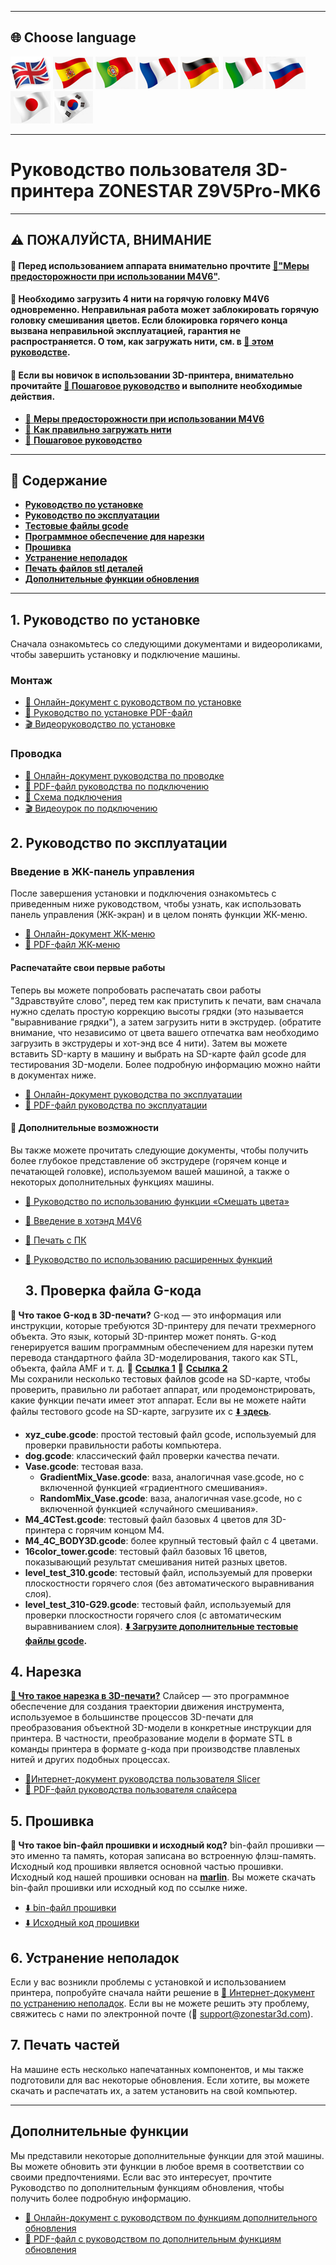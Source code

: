 [M4V6_PRECAUTION]: https://github.com/ZONESTAR3D/Upgrade-kit-guide/blob/main/HOTEND/M4/M4_V6/M4V6_Precaution.md
[Z9V5MK6_STEPBYSTEP]: https://github.com/ZONESTAR3D/Z9/blob/main/Z9V5/Z9V5-MK6/step_by_step.md
[Z9V5MK6_LOADFILAMENT]: https://github.com/ZONESTAR3D/Z9/blob/main/Z9V5/Z9V5-MK6/2.Operation/Operation.md#load-filaments
[Z9V5MK6_OPTION]: https://github.com/ZONESTAR3D/Z9/blob/main/Z9V5/Z9V5-MK6/OptionalFeatures.md
[LINK_M4V6]: https://github.com/ZONESTAR3D/Upgrade-kit-guide/blob/main/HOTEND/M4/M4_V6
[LINK_MIX_FEATURE]: https://github.com/ZONESTAR3D/Document-and-User-Guide/blob/master/Mixing_Color
[LINK_FIRMWARE]: https://github.com/ZONESTAR3D/Firmware/blob/master/Z9/Z9V5/bin/Z9V5Pro-MK6
[LINK_SOURCECODE]: https://github.com/ZONESTAR3D/source-code-for-3d-printer
[LINK_TROUBLESHOOTING]: https://github.com/ZONESTAR3D/Z9/blob/main/Z9V5/Z9V5_FAQ
[M4_TEST_GCODE]: https://github.com/ZONESTAR3D/Slicing-Guide/blob/master/PrusaSlicer/test_gcode/M4/readme.md
[GCODE_REF1]: https://beginner3dprinting.com/what-is-g-code-in-3d-printing/
[GCODE_REF2]: https://www.reprap.org/wiki/G-code

----
## <a id="choose-language">:globe_with_meridians: Choose language </a>
[![](../lanpic/EN.png)](./readme.md)
[![](../lanpic/ES.png)](./readme_es.md)
[![](../lanpic/PT.png)](./readme_pt.md)
[![](../lanpic/FR.png)](./readme_fr.md)
[![](../lanpic/DE.png)](./readme_de.md)
[![](../lanpic/IT.png)](./readme_it.md)
[![](../lanpic/RU.png)](./readme_ru.md)
[![](../lanpic/JP.png)](./readme_jp.md)
[![](../lanpic/KR.png)](./readme_kr.md)

----
# Руководство пользователя 3D-принтера ZONESTAR Z9V5Pro-MK6

----
## :warning: ПОЖАЛУЙСТА, ВНИМАНИЕ
#### :loudspeaker: Перед использованием аппарата внимательно прочтите [:book:"Меры предосторожности при использовании M4V6"][M4V6_PRECAUTION].
#### :loudspeaker: Необходимо загрузить 4 нити на горячую головку M4V6 одновременно. Неправильная работа может заблокировать горячую головку смешивания цветов. Если блокировка горячего конца вызвана неправильной эксплуатацией, гарантия не распространяется. О том, как загружать нити, см. в [:book: этом руководстве][Z9V5MK6_LOADFILAMENT].
#### :loudspeaker: Если вы новичок в использовании 3D-принтера, внимательно прочитайте [:book: Пошаговое руководство][Z9V5MK6_STEPBYSTEP] и выполните необходимые действия.
- [:book: **Меры предосторожности при использовании M4V6**][M4V6_PRECAUTION]
- [:book: **Как правильно загружать нити**][Z9V5MK6_LOADFILAMENT]
- [:book: **Пошаговое руководство**][Z9V5MK6_STEPBYSTEP]
<!-- - [:blue_book: PDF-файл с пошаговым руководством](./step_by_step.pdf) -->

------
## :book: Содержание
- [**Руководство по установке**](#A1)
- [**Руководство по эксплуатации**](#A2)
- [**Тестовые файлы gcode**](#A3)
- [**Программное обеспечение для нарезки**](#A4)
- [**Прошивка**](#A5)
- [**Устранение неполадок**](#A6)
- [**Печать файлов stl деталей**](#A7)
- [**Дополнительные функции обновления**](#A8)

-----
## <a id="A1"> 1. Руководство по установке </a>
Сначала ознакомьтесь со следующими документами и видеороликами, чтобы завершить установку и подключение машины.
### Монтаж
- [:book: Онлайн-документ с руководством по установке](./1.Installation/Installation.md)
- [:blue_book: Руководство по установке PDF-файл](./1.Installation/Installation.pdf)
- [:clapper: Видеоруководство по установке](https://youtu.be/TGHUVzV1Pg4)
### Проводка
- [:book: Онлайн-документ руководства по проводке](./1.Installation/Wiring.md)
- [:blue_book: PDF-файл руководства по подключению](./1.Installation/Wiring.pdf)
- [:art: Схема подключения](./1.Installation/Z9V5Pro_Wiring_Diagram.jpg)
- [:clapper: Видеоурок по подключению](https://youtu.be/tQQNLDOpdQU)

## <a id="A2"> 2. Руководство по эксплуатации </a>
### **Введение в ЖК-панель управления**
После завершения установки и подключения ознакомьтесь с приведенным ниже руководством, чтобы узнать, как использовать панель управления (ЖК-экран) и в целом понять функции ЖК-меню.
- [:book: Онлайн-документ ЖК-меню](./2.Operation/LCDMENU_Description.md)
- [:blue_book: PDF-файл ЖК-меню](./2.Operation/LCDMENU_Description.pdf)
#### **Распечатайте свои первые работы**
Теперь вы можете попробовать распечатать свои работы "Здравствуйте слово", перед тем как приступить к печати, вам сначала нужно сделать простую коррекцию высоты грядки (это называется "выравнивание грядки"), а затем загрузить нити в экструдер. (обратите внимание, что независимо от цвета вашего отпечатка вам необходимо загрузить в экструдеры и хот-энд все 4 нити). Затем вы можете вставить SD-карту в машину и выбрать на SD-карте файл gcode для тестирования 3D-модели. Более подробную информацию можно найти в документах ниже.
- [:book: Онлайн-документ руководства по эксплуатации](./2.Operation/Operation.md)
- [:blue_book: PDF-файл руководства по эксплуатации](./2.Operation/Operation.pdf)
#### :page_with_curl: Дополнительные возможности
Вы также можете прочитать следующие документы, чтобы получить более глубокое представление об экструдере (горячем конце и печатающей головке), используемом вашей машиной, а также о некоторых дополнительных функциях машины.
- [:book: Руководство по использованию функции «Смешать цвета»][LINK_MIX_FEATURE]
- [:book: Введение в хотэнд M4V6][LINK_M4V6]
- [:book: Печать с ПК](./2.Operation/PrintFromPC/readme.md)
- [:book: Руководство по использованию расширенных функций](./2.Operation/Advance_Features.md)

  ## <a id="A3"> 3. Проверка файла G-кода </a>
**:pencil: Что такое G-код в 3D-печати?**
G-код — это информация или инструкции, которые требуются 3D-принтеру для печати трехмерного объекта. Это язык, который 3D-принтер может понять. G-код генерируется вашим программным обеспечением для нарезки путем перевода стандартного файла 3D-моделирования, такого как STL, объекта, файла AMF и т. д. :page_with_curl: [**Ссылка 1**][GCODE_REF1] :page_with_curl: [**Ссылка 2**][GCODE_REF2]    
Мы сохранили несколько тестовых файлов gcode на SD-карте, чтобы проверить, правильно ли работает аппарат, или продемонстрировать, какие функции печати имеет этот аппарат. Если вы не можете найти файлы тестового gcode на SD-карте, загрузите их с [:arrow_down: **здесь**](./3.TestGcode/Test_gcode.zip).  
- **xyz_cube.gcode**: простой тестовый файл gcode, используемый для проверки правильности работы компьютера.
- **dog.gcode**: классический файл проверки качества печати.
- **Vase.gcode**: тестовая ваза.
   - **GradientMix_Vase.gcode**: ваза, аналогичная vase.gcode, но с включенной функцией «градиентного смешивания».
   - **RandomMix_Vase.gcode**: ваза, аналогичная vase.gcode, но с включенной функцией «случайного смешивания».
- **M4_4CTest.gcode**: тестовый файл базовых 4 цветов для 3D-принтера с горячим концом M4.
- **M4_4C_BODY3D.gcode**: более крупный тестовый файл с 4 цветами.
- **16color_tower.gcode**: тестовый файл базовых 16 цветов, показывающий результат смешивания нитей разных цветов.
- **level_test_310.gcode**: тестовый файл, используемый для проверки плоскостности горячего слоя (без автоматического выравнивания слоя).
- **level_test_310-G29.gcode**: тестовый файл, используемый для проверки плоскостности горячего слоя (с автоматическим выравниванием слоя).
**[:arrow_down: Загрузите дополнительные тестовые файлы gcode][M4_TEST_GCODE].**
 
## <a id="A4"> 4. Нарезка </a>
**[:pencil: Что такое нарезка в 3D-печати?](https://en.wikipedia.org/wiki/Slicer_(3D_printing))**
Слайсер — это программное обеспечение для создания траектории движения инструмента, используемое в большинстве процессов 3D-печати для преобразования объектной 3D-модели в конкретные инструкции для принтера. В частности, преобразование модели в формате STL в команды принтера в формате g-кода при производстве плавленых нитей и других подобных процессах.
- [:book:Интернет-документ руководства пользователя Slicer](./4.Slicing/readme.md)
- [:blue_book: PDF-файл руководства пользователя слайсера](./4.Slicing/Slicing.pdf)

## <a id="A5"> 5. Прошивка </a>
**:pencil: Что такое bin-файл прошивки и исходный код?**
bin-файл прошивки — это именно та память, которая записана во встроенную флэш-память.    
Исходный код прошивки является основной частью прошивки. Исходный код нашей прошивки основан на [**marlin**](https://www.marlinfw.org).
Вы можете скачать bin-файл прошивки или исходный код по ссылке ниже.   
- [:arrow_down: bin-файл прошивки][LINK_FIRMWARE]
- [:arrow_down: Исходный код прошивки][LINK_SOURCECODE]

## <a id="A6"> 6. Устранение неполадок </a>
Если у вас возникли проблемы с установкой и использованием принтера, попробуйте сначала найти решение в [:book: Интернет-документ по устранению неполадок][LINK_TROUBLESHOOTING]. Если вы не можете решить эту проблему, свяжитесь с нами по электронной почте (:email: support@zonestar3d.com).

## <a id="A7"> 7. Печать частей </a>
На машине есть несколько напечатанных компонентов, и мы также подготовили для вас некоторые обновления. Если хотите, вы можете скачать и распечатать их, а затем установить на свой компьютер.

-----
## <a id="A8"> Дополнительные функции </a>
Мы представили некоторые дополнительные функции для этой машины. Вы можете обновить эти функции в любое время в соответствии со своими предпочтениями. Если вас это интересует, прочтите Руководство по дополнительным функциям обновления, чтобы получить более подробную информацию.
- [:book: Онлайн-документ с руководством по функциям дополнительного обновления][Z9V5MK6_OPTION]
- [:blue_book: PDF-файл с руководством по дополнительным функциям обновления](./OptionalFeatures.pdf)
